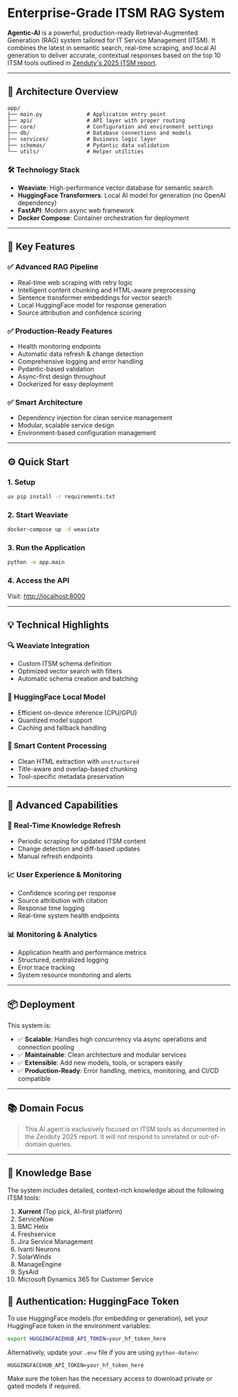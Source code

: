 
#  Enterprise-Grade ITSM RAG System

**Agentic-AI** is a powerful, production-ready Retrieval-Augmented Generation (RAG) system tailored for IT Service Management (ITSM). It combines the latest in semantic search, real-time scraping, and local AI generation to deliver accurate, contextual responses based on the top 10 ITSM tools outlined in [Zenduty's 2025 ITSM report](https://zenduty.com/blog/top-itsm-tools/).

---

## 🔧 Architecture Overview

```
app/
├── main.py              # Application entry point
├── api/                 # API layer with proper routing
├── core/                # Configuration and environment settings
├── db/                  # Database connections and models
├── services/            # Business logic layer
├── schemas/             # Pydantic data validation
└── utils/               # Helper utilities
```

### 🛠 Technology Stack
- **Weaviate**: High-performance vector database for semantic search
- **HuggingFace Transformers**: Local AI model for generation (no OpenAI dependency)
- **FastAPI**: Modern async web framework
- **Docker Compose**: Container orchestration for deployment

---

## 🚀 Key Features

### ✅ Advanced RAG Pipeline
- Real-time web scraping with retry logic
- Intelligent content chunking and HTML-aware preprocessing
- Sentence transformer embeddings for vector search
- Local HuggingFace model for response generation
- Source attribution and confidence scoring

### ✅ Production-Ready Features
- Health monitoring endpoints
- Automatic data refresh & change detection
- Comprehensive logging and error handling
- Pydantic-based validation
- Async-first design throughout
- Dockerized for easy deployment

### ✅ Smart Architecture
- Dependency injection for clean service management
- Modular, scalable service design
- Environment-based configuration management

---

## ⚙️ Quick Start

### 1. Setup

```bash
uv pip install -r requirements.txt 
```

### 2. Start Weaviate

```bash
docker-compose up -d weaviate
```

### 3. Run the Application

```bash
python -m app.main
```

### 4. Access the API

Visit: [http://localhost:8000](http://localhost:8000)

---

## 💡 Technical Highlights

### 🔍 Weaviate Integration
- Custom ITSM schema definition
- Optimized vector search with filters
- Automatic schema creation and batching

### 🧠 HuggingFace Local Model
- Efficient on-device inference (CPU/GPU)
- Quantized model support
- Caching and fallback handling

### 📄 Smart Content Processing
- Clean HTML extraction with `unstructured`
- Title-aware and overlap-based chunking
- Tool-specific metadata preservation

---

## 🎯 Advanced Capabilities

### 🔄 Real-Time Knowledge Refresh
- Periodic scraping for updated ITSM content
- Change detection and diff-based updates
- Manual refresh endpoints

### 📈 User Experience & Monitoring
- Confidence scoring per response
- Source attribution with citation
- Response time logging
- Real-time system health endpoints

### 📊 Monitoring & Analytics
- Application health and performance metrics
- Structured, centralized logging
- Error trace tracking
- System resource monitoring and alerts

---

## 📦 Deployment

This system is:

- ✅ **Scalable**: Handles high concurrency via async operations and connection pooling
- ✅ **Maintainable**: Clean architecture and modular services
- ✅ **Extensible**: Add new models, tools, or scrapers easily
- ✅ **Production-Ready**: Error handling, metrics, monitoring, and CI/CD compatible

---

## 📚 Domain Focus

> This AI agent is exclusively focused on ITSM tools as documented in the Zenduty 2025 report. It will not respond to unrelated or out-of-domain queries.

---

## 🧠 Knowledge Base

The system includes detailed, context-rich knowledge about the following ITSM tools:

1. **Xurrent** (Top pick, AI-first platform)
2. ServiceNow
3. BMC Helix
4. Freshservice
5. Jira Service Management
6. Ivanti Neurons
7. SolarWinds
8. ManageEngine
9. SysAid
10. Microsoft Dynamics 365 for Customer Service


## 🔑 Authentication: HuggingFace Token

To use HuggingFace models (for embedding or generation), set your HuggingFace token in the environment variables:

```bash
export HUGGINGFACEHUB_API_TOKEN=your_hf_token_here
```

Alternatively, update your `.env` file if you are using `python-dotenv`:

```env
HUGGINGFACEHUB_API_TOKEN=your_hf_token_here
```

Make sure the token has the necessary access to download private or gated models if required.
